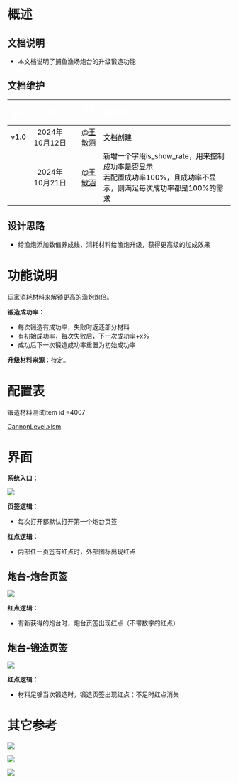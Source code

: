 # **概述**
## **文档说明**
+ 本文档说明了捕鱼渔场炮台的升级锻造功能

## **文档维护**
| <font style="color:white;">版本</font> | <font style="color:white;">时间</font> | | <font style="color:white;">负责人</font> | <font style="color:white;">修改内容</font> |
| :---: | :---: | --- | :---: | :--- |
| <font style="color:black;">v1.0</font> | 2024年10月12日 | | [@王敏涵](undefined/cookie-ylrqq) | <font style="color:black;">文档创建</font> |
| <font style="color:black;"></font> | 2024年10月21日 | | [@王敏涵](undefined/cookie-ylrqq) | <font style="color:black;">新增一个字段is_show_rate，用来控制成功率是否显示</font><br/><font style="color:black;">若配置成功率100%，且成功率不显示，则满足每次成功率都是100%的需求</font> |


## **设计思路**
+ 给渔炮添加数值养成线，消耗材料给渔炮升级，获得更高级的加成效果

# **功能说明**
玩家消耗材料来解锁更高的渔炮炮倍。

**锻造成功率：**

+ 每次锻造有成功率，失败时返还部分材料
+ 有初始成功率，每次失败后，下一次成功率+x%
+ 成功后下一次锻造成功率重置为初始成功率

**升级材料来源**：待定。

# 配置表
锻造材料测试item id =4007

[CannonLevel.xlsm](https://snh48group.yuque.com/attachments/yuque/0/2024/xlsm/26927517/1729507935005-cd4b26f0-64b6-49d3-a1c7-f6ea312ab67d.xlsm)

# 界面
**系统入口：**

![](https://cdn.nlark.com/yuque/0/2024/png/26927517/1728717183293-5d03a7f4-ba5f-433e-b3e1-47e337806e58.png)

**页签逻辑：**

+ 每次打开都默认打开第一个炮台页签

**红点逻辑：**

+ 内部任一页签有红点时，外部图标出现红点

## 炮台-炮台页签
![](https://cdn.nlark.com/yuque/0/2024/png/26927517/1728717141837-f4cd81fe-ecf7-460d-86ee-de03cfb3f813.png)

**红点逻辑：**

+ 有新获得的炮台时，炮台页签出现红点（不带数字的红点）

## 炮台-锻造页签
![](https://cdn.nlark.com/yuque/0/2024/png/26927517/1728724711945-52938062-68ff-47b1-91ac-1acda6f05a9f.png)

**红点逻辑：**

+ 材料足够当次锻造时，锻造页签出现红点；不足时红点消失

# 其它参考
![](https://cdn.nlark.com/yuque/0/2024/png/26927517/1728717083899-5768f54b-a043-4a81-b836-fcb41d985738.png)

![](https://cdn.nlark.com/yuque/0/2024/png/26927517/1728717102724-cc309f04-b956-43f2-a804-e28f84e7a9d7.png)

![](https://cdn.nlark.com/yuque/0/2024/png/26927517/1728717091268-b8199a3a-fd93-4739-acad-996e01a757a2.png)



